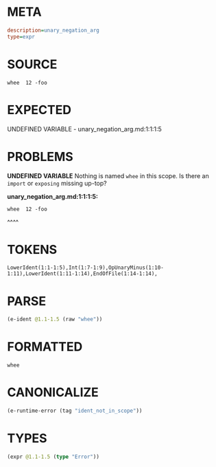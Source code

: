 # META
~~~ini
description=unary_negation_arg
type=expr
~~~
# SOURCE
~~~roc
whee  12 -foo
~~~
# EXPECTED
UNDEFINED VARIABLE - unary_negation_arg.md:1:1:1:5
# PROBLEMS
**UNDEFINED VARIABLE**
Nothing is named `whee` in this scope.
Is there an `import` or `exposing` missing up-top?

**unary_negation_arg.md:1:1:1:5:**
```roc
whee  12 -foo
```
^^^^


# TOKENS
~~~zig
LowerIdent(1:1-1:5),Int(1:7-1:9),OpUnaryMinus(1:10-1:11),LowerIdent(1:11-1:14),EndOfFile(1:14-1:14),
~~~
# PARSE
~~~clojure
(e-ident @1.1-1.5 (raw "whee"))
~~~
# FORMATTED
~~~roc
whee
~~~
# CANONICALIZE
~~~clojure
(e-runtime-error (tag "ident_not_in_scope"))
~~~
# TYPES
~~~clojure
(expr @1.1-1.5 (type "Error"))
~~~

